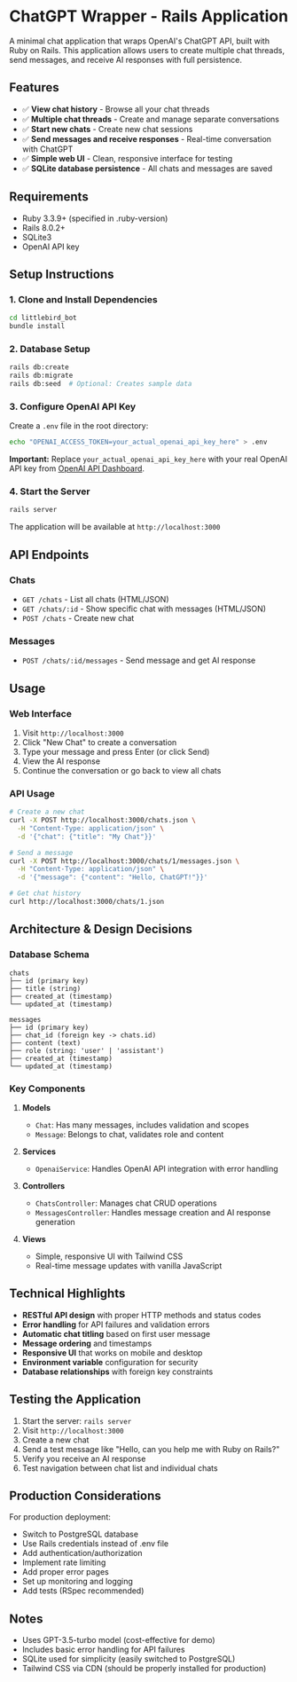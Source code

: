 # ChatGPT Wrapper - Rails Application

A minimal chat application that wraps OpenAI's ChatGPT API, built with Ruby on Rails. This application allows users to create multiple chat threads, send messages, and receive AI responses with full persistence.

## Features

- ✅ **View chat history** - Browse all your chat threads
- ✅ **Multiple chat threads** - Create and manage separate conversations
- ✅ **Start new chats** - Create new chat sessions
- ✅ **Send messages and receive responses** - Real-time conversation with ChatGPT
- ✅ **Simple web UI** - Clean, responsive interface for testing
- ✅ **SQLite database persistence** - All chats and messages are saved

## Requirements

- Ruby 3.3.9+ (specified in .ruby-version)
- Rails 8.0.2+
- SQLite3
- OpenAI API key

## Setup Instructions

### 1. Clone and Install Dependencies

```bash
cd littlebird_bot
bundle install
```

### 2. Database Setup

```bash
rails db:create
rails db:migrate
rails db:seed  # Optional: Creates sample data
```

### 3. Configure OpenAI API Key

Create a `.env` file in the root directory:

```bash
echo "OPENAI_ACCESS_TOKEN=your_actual_openai_api_key_here" > .env
```

**Important:** Replace `your_actual_openai_api_key_here` with your real OpenAI API key from [OpenAI API Dashboard](https://platform.openai.com/api-keys).

### 4. Start the Server

```bash
rails server
```

The application will be available at `http://localhost:3000`

## API Endpoints

### Chats
- `GET /chats` - List all chats (HTML/JSON)
- `GET /chats/:id` - Show specific chat with messages (HTML/JSON) 
- `POST /chats` - Create new chat

### Messages
- `POST /chats/:id/messages` - Send message and get AI response

## Usage

### Web Interface
1. Visit `http://localhost:3000`
2. Click "New Chat" to create a conversation
3. Type your message and press Enter (or click Send)
4. View the AI response
5. Continue the conversation or go back to view all chats

### API Usage
```bash
# Create a new chat
curl -X POST http://localhost:3000/chats.json \
  -H "Content-Type: application/json" \
  -d '{"chat": {"title": "My Chat"}}'

# Send a message
curl -X POST http://localhost:3000/chats/1/messages.json \
  -H "Content-Type: application/json" \
  -d '{"message": {"content": "Hello, ChatGPT!"}}'

# Get chat history
curl http://localhost:3000/chats/1.json
```

## Architecture & Design Decisions

### Database Schema
```
chats
├── id (primary key)
├── title (string)
├── created_at (timestamp)
└── updated_at (timestamp)

messages
├── id (primary key) 
├── chat_id (foreign key -> chats.id)
├── content (text)
├── role (string: 'user' | 'assistant')
├── created_at (timestamp)
└── updated_at (timestamp)
```

### Key Components

1. **Models**
   - `Chat`: Has many messages, includes validation and scopes
   - `Message`: Belongs to chat, validates role and content

2. **Services**
   - `OpenaiService`: Handles OpenAI API integration with error handling

3. **Controllers**
   - `ChatsController`: Manages chat CRUD operations 
   - `MessagesController`: Handles message creation and AI response generation

4. **Views**
   - Simple, responsive UI with Tailwind CSS
   - Real-time message updates with vanilla JavaScript

## Technical Highlights

- **RESTful API design** with proper HTTP methods and status codes
- **Error handling** for API failures and validation errors  
- **Automatic chat titling** based on first user message
- **Message ordering** and timestamps
- **Responsive UI** that works on mobile and desktop
- **Environment variable** configuration for security
- **Database relationships** with foreign key constraints

## Testing the Application

1. Start the server: `rails server`
2. Visit `http://localhost:3000` 
3. Create a new chat
4. Send a test message like "Hello, can you help me with Ruby on Rails?"
5. Verify you receive an AI response
6. Test navigation between chat list and individual chats

## Production Considerations

For production deployment:
- Switch to PostgreSQL database
- Use Rails credentials instead of .env file
- Add authentication/authorization
- Implement rate limiting
- Add proper error pages
- Set up monitoring and logging
- Add tests (RSpec recommended)

## Notes

- Uses GPT-3.5-turbo model (cost-effective for demo)
- Includes basic error handling for API failures  
- SQLite used for simplicity (easily switched to PostgreSQL)
- Tailwind CSS via CDN (should be properly installed for production)
